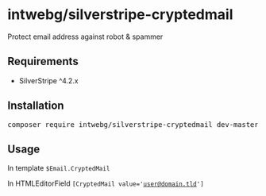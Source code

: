 <h1>intwebg/silverstripe-cryptedmail</h1>
<p>Protect email address against robot &amp; spammer</p>

<h2>Requirements</h2>
<ul><li>SilverStripe ^4.2.x</li></ul>

<h2>Installation</h2>
<pre>composer require intwebg/silverstripe-cryptedmail dev-master</pre>

<h2>Usage</h2>
In template
<code>$Email.CryptedMail</code>

In HTMLEditorField
<code>[CryptedMail value='user@domain.tld']</code>
